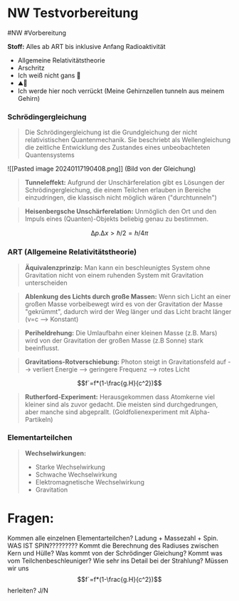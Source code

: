 # NW Testvorbereitung
#NW #Vorbereitung 

**Stoff:**
Alles ab ART bis inklusive Anfang Radioaktivität
- Allgemeine Relativitätstheorie
- Arschritz
- Ich weiß nicht gans 🪿
- ⛰️🤕
- Ich werde hier noch verrückt (Meine Gehirnzellen tunneln aus meinem Gehirn)
  
### Schrödingergleichung

>Die Schrödingergleichung ist die Grundgleichung der nicht relativistischen Quantenmechanik. Sie beschriebt als Wellengleichung die zeitliche Entwicklung des Zustandes eines unbeobachteten Quantensystems

![[Pasted image 20240117190408.png]] (Bild von der Gleichung)


>**Tunneleffekt:** Aufgrund der Unschärferelation gibt es Lösungen der Schrödingergleichung, die einem Teilchen erlauben in Bereiche einzudringen, die klassisch nicht möglich wären ("durchtunneln")


>**Heisenbergsche Unschärferelation:** Unmöglich den Ort und den Impuls eines (Quanten)-Objekts beliebig genau zu bestimmen.

$$∆p.∆x >ℏ/2=  h/4π$$

### ART (Allgemeine Relativitätstheorie)

>**Äquivalenzprinzip:**
>Man kann ein beschleunigtes System ohne Gravitation nicht von einem ruhenden System mit Gravitation unterscheiden

>**Ablenkung des Lichts durch große Massen:**
>Wenn sich Licht an einer großen Masse vorbeibewegt wird es von der Gravitation der Masse "gekrümmt", dadurch wird der Weg länger und das Licht bracht länger (v=c --> Konstant) 

>**Periheldrehung:**
>Die Umlaufbahn einer kleinen Masse (z.B. Mars) wird von der Gravitation der großen Masse (z.B Sonne) stark beeinflusst. 

>**Gravitations-Rotverschiebung:**
>Photon steigt in Gravitationsfeld auf --> verliert Energie --> geringere Frequenz --> rotes Licht

$$f´=f*(1-\frac{g.H}{c^2})$$

>**Rutherford-Experiment:**
>Herausgekommen dass Atomkerne viel kleiner sind als zuvor gedacht. Die meisten sind durchgedrungen, aber manche sind abgeprallt. (Goldfolienexperiment mit Alpha-Partikeln)


### Elementarteilchen

>**Wechselwirkungen:**
>- Starke Wechselwirkung 
>- Schwache Wechselwirkung
>- Elektromagnetische Wechselwirkung
>- Gravitation


# Fragen:

Kommen alle einzelnen Elementarteilchen? Ladung + Massezahl + Spin.
WAS IST SPIN?????????
Kommt die Berechnung des Radiuses zwischen Kern und Hülle?
Was kommt von der Schrödinger Gleichung?
Kommt was vom Teilchenbeschleuniger?
Wie sehr ins Detail bei der Strahlung?
Müssen wir uns $$f´=f*(1-\frac{g.H}{c^2})$$ herleiten? J/N
